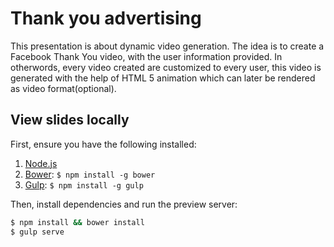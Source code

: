 # Thank you advertising
This presentation is about dynamic video generation. The idea is to create a Facebook Thank You video, with the user information provided. In otherwords, every video created are customized to every user, this video is generated with the help of HTML 5 animation which can later be rendered as video format(optional).

## View slides locally
First, ensure you have the following installed:

1. [Node.js](http://nodejs.org)
2. [Bower](http://bower.io): `$ npm install -g bower`
3. [Gulp](http://gulpjs.com): `$ npm install -g gulp`

Then, install dependencies and run the preview server:

```bash
$ npm install && bower install
$ gulp serve
```
